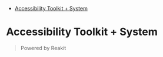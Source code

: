 <!-- START doctoc generated TOC please keep comment here to allow auto update -->
<!-- DON'T EDIT THIS SECTION, INSTEAD RE-RUN doctoc TO UPDATE -->

-   [Accessibility Toolkit + System](#accessibility-toolkit--system)

<!-- END doctoc generated TOC please keep comment here to allow auto update -->

# Accessibility Toolkit + System

> Powered by Reakit
